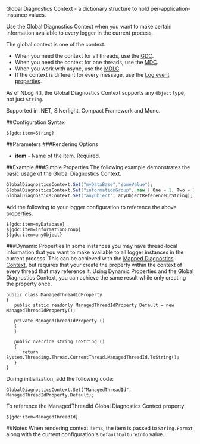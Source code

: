 Global Diagnostics Context - a dictionary structure to hold per-application-instance values.

Use the Global Diagnostics Context when you want to make certain information available to every logger in the current process.

The global context is one of the context. 

- When you need the context for all threads, use the [GDC](Gdc-Layout-Renderer). 
- When you need the context for one threads, use the [MDC](MDC-Layout-Renderer). 
- When you work with async, use the [MDLC](MDLC-Layout-Renderer)
- If the context is different for every message, use the [Log event properties](https://github.com/NLog/NLog/wiki/EventProperties-Layout-Renderer). 



As of NLog 4.1, the Global Diagnostics Context supports any `Object` type, not just `String`.

Supported in .NET, Silverlight, Compact Framework and Mono.

##Configuration Syntax
```
${gdc:item=String}
```

##Parameters
###Rendering Options
* **item** - Name of the item. Required.

##Example
###Simple Properties
The following example demonstrates the basic usage of the Global Diagnostics Context.

```c#
GlobalDiagnosticsContext.Set("myDataBase","someValue");
GlobalDiagnosticsContext.Set("informationGroup", new { One = 1, Two = 2 });
GlobalDiagnosticsContext.Set("anyObject", anyObjectReferenceOrString);
```

Add the following to your logger configuration to reference the above properties:
```
${gdc:item=myDatabase}
${gdc:item=informationGroup}
${gdc:item=anyObject}
```

###Dynamic Properties
In some instances you may have thread-local information that you want to make available to all logger instances in the current process. This can be achieved with the [Mapped Diagnostics Context](https://github.com/NLog/NLog/wiki/MDC-Layout-Renderer), but requires that your create the property within the context of every thread that may reference it. Using Dynamic Properties and the Global Diagnostics Context, you can achieve the same result while only creating the property once.

```
public class ManagedThreadIdProperty
{
   public static readonly ManagedThreadIdProperty Default = new ManagedThreadIdProperty();

   private ManagedThreadIdProperty () 
   {
   }

   public override string ToString ()
   {
      return System.Threading.Thread.CurrentThread.ManagedThreadId.ToString();
   }
}
```

During initialization, add the following code:
```
GlobalDiagnosticsContext.Set("ManagedThreadId", ManagedThreadIdProperty.Default);
```

To reference the ManagedThreadId Global Diagnostics Context property.
```
${gdc:item=ManagedThreadId}
```

##Notes
When rendering context items, the item is passed to `String.Format` along with the current configuration's `DefaultCultureInfo` value.